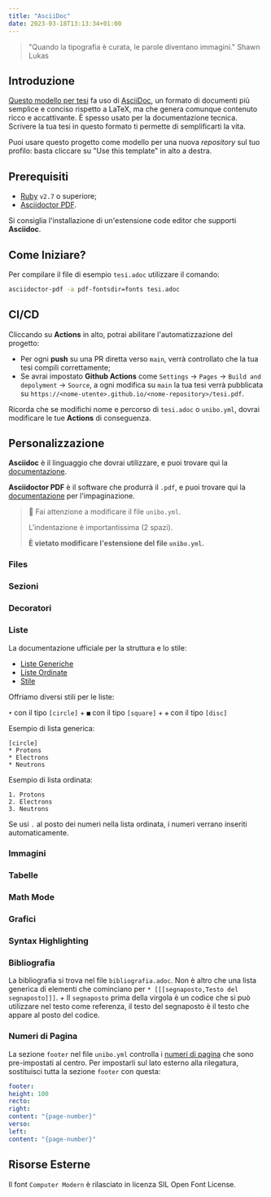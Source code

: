 ```yaml
---
title: "AsciiDoc"
date: 2023-03-18T13:13:34+01:00
---
```


> "Quando la tipografia è curata, le parole diventano immagini."
> Shawn Lukas

## Introduzione

[Questo modello per tesi](https://github.com/cartabinaria/asciidoc-thesis) fa uso di
[AsciiDoc](https://asciidoc.org), un formato di documenti più semplice e conciso
rispetto a LaTeX, ma che genera comunque contenuto ricco e accattivante. È
spesso usato per la documentazione tecnica. Scrivere la tua tesi in questo
formato ti permette di semplificarti la vita.

Puoi usare questo progetto come modello per una nuova _repository_ sul tuo
profilo: basta cliccare su "Use this template" in alto a destra.

## Prerequisiti

- [Ruby](https://www.ruby-lang.org/en/) `v2.7` o superiore;
- [Asciidoctor
  PDF](https://docs.asciidoctor.org/pdf-converter/latest/install/).

Si consiglia l'installazione di un'estensione code editor che supporti
**Asciidoc**.

## Come Iniziare?

Per compilare il file di esempio `tesi.adoc` utilizzare il comando:

```bash
asciidoctor-pdf -a pdf-fontsdir=fonts tesi.adoc
```

## CI/CD

Cliccando su **Actions** in alto, potrai abilitare l'automatizzazione del
progetto:

- Per ogni **push** su una PR diretta verso `main`, verrà controllato
  che la tua tesi compili correttamente;
- Se avrai impostato **Github Actions** come
  `Settings` → `Pages` → `Build and depolyment` → `Source`, a ogni modifica su
  `main` la tua tesi verrà pubblicata su
  `https://<nome-utente>.github.io/<nome-repository>/tesi.pdf`.

Ricorda che se modifichi nome e percorso di `tesi.adoc` o `unibo.yml`, dovrai
modificare le tue **Actions** di conseguenza.

## Personalizzazione

**Asciidoc** è il linguaggio che dovrai utilizzare, e puoi trovare qui la
[documentazione](https://docs.asciidoctor.org/asciidoc/latest/).

**Asciidoctor PDF** è il software che produrrà il `.pdf`, e puoi trovare qui la
[documentazione](https://docs.asciidoctor.org/pdf-converter/latest/) per
l'impaginazione.

> 🚸 Fai attenzione a modificare il file `unibo.yml`.
>
> L'indentazione è importantissima (2 spazi).
>
> **È vietato modificare l'estensione del file `unibo.yml`.**

### Files

### Sezioni

### Decoratori

### Liste

La documentazione ufficiale per la struttura e lo stile:
- [Liste Generiche](https://docs.asciidoctor.org/asciidoc/latest/lists/unordered/)
- [Liste Ordinate](https://docs.asciidoctor.org/asciidoc/latest/lists/ordered/)
- [Stile](https://docs.asciidoctor.org/pdf-converter/latest/theme/list/)

Offriamo diversi stili per le liste:

`•` con il tipo `[circle]` +
`■` con il tipo `[square]` +
`❉` con il tipo `[disc]`

Esempio di lista generica:

```adoc
[circle]
* Protons
* Electrons
* Neutrons
```

Esempio di lista ordinata:

```adoc
1. Protons
2. Electrons
3. Neutrons
```

Se usi `.` al posto dei numeri nella lista ordinata, i numeri
verrano inseriti automaticamente.

### Immagini

### Tabelle

### Math Mode

### Grafici

### Syntax Highlighting

### Bibliografia

La bibliografia si trova nel file `bibliografia.adoc`.
Non è altro che una lista generica di elementi che cominciano
per `* [[[segnaposto,Testo del segnaposto]]]`. +
Il `segnaposto` prima della virgola è un codice che si può
utilizzare nel testo come referenza, il testo del segnaposto è
il testo che appare al posto del codice.

### Numeri di Pagina

La sezione `footer` nel file `unibo.yml` controlla i [numeri di
pagina](https://docs.asciidoctor.org/pdf-converter/latest/theme/page-numbers/)
che sono pre-impostati al centro. Per impostarli sul lato esterno alla
rilegatura, sostituisci tutta la sezione `footer` con questa:

```yaml
footer:
height: 100
recto:
right:
content: "{page-number}"
verso:
left:
content: "{page-number}"
```

## Risorse Esterne

Il font `Computer Modern` è rilasciato in licenza SIL Open Font License.
